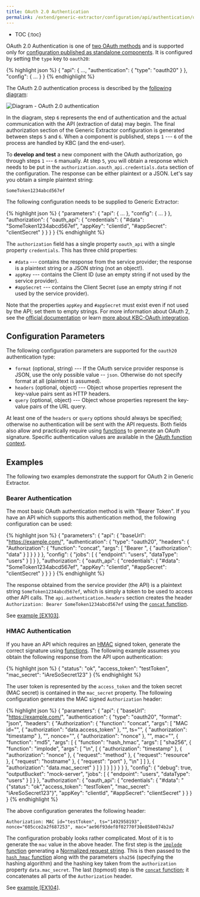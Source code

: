 ```yaml
---
title: OAuth 2.0 Authentication
permalink: /extend/generic-extractor/configuration/api/authentication/oauth20/
---
```


* TOC
{:toc}

OAuth 2.0 Authentication is one of [two OAuth methods](/extend/generic-extractor/configuration/api/authentication/#oauth) and
is supported only for [configuration published as standalone components](/extend/generic-extractor/publish/).
It is configured by setting the `type` key to `oauth20`:

{% highlight json %}
{
    "api": {
        ...,
        "authentication": {
            "type": "oauth20"
        }
    },
    "config": {
        ...
    }
}
{% endhighlight %}

The OAuth 2.0 authentication process is described by the [following diagram](https://docs.spring.io/spring-social/docs/1.0.0.M3/reference/html/serviceprovider.html):

![Diagram - OAuth 2.0 authentication](/extend/generic-extractor/configuration/api/authentication/oauth20-diagram.png)

In the diagram, step `6` represents the end of authentication and the actual communication with
the API (extraction of data) may begin.
The final authorization section of the Generic Extractor configuration is generated between
steps `5` and `6`. When a component is published, steps `1` --- `6` of the process are handled by
KBC (and the end-user).

To **develop and test** a new component with the OAuth authorization, go through
steps `1` --- `6` manually. At step `5`, you will obtain a response which needs to be put
in the `authorization.oauth_api.credentials.data` section of the configuration. The response can be
either plaintext or a JSON. Let's say you obtain a simple plaintext string:

    SomeToken1234abcd567ef

The following configuration needs to be supplied to Generic Extractor:

{% highlight json %}
{
    "parameters": {
        "api": {
            ...
        },
        "config": {
            ...
        }
    },
    "authorization": {
        "oauth_api": {
            "credentials": {
                "#data": "SomeToken1234abcd567ef",
                "appKey": "clientId",
                "#appSecret": "clientSecret"
            }
        }
    }
}
{% endhighlight %}

The `authorization` field has a single property `oauth_api` with a single property `credentials`. This
has three child properties:

- `#data` --- contains the response from the service provider; the response is a plaintext string or a JSON string (not an object!).
- `appKey` --- contains the Client ID (use an empty string if not used by the service provider).
- `#appSecret` --- contains the Client Secret (use an empty string if not used by the service provider).

Note that the properties `appKey` and `#appSecret` must exist even if not used by the API; set them
to empty strings. For more information about OAuth 2, see the [official documentation](https://oauth.net/2/)
or learn [more about KBC-OAuth integration](/extend/common-interface/oauth).

## Configuration Parameters
The following configuration parameters are supported for the `oauth20` authentication type:

- `format` (optional, string) --- If the OAuth service provider response is JSON, use the only possible
value -- `json`. Otherwise do not specify format at all (plaintext is assumed).
- `headers` (optional, object) --- Object whose properties represent the key-value pairs sent as HTTP headers.
- `query` (optional, object) --- Object whose properties represent the key-value pairs of the URL query.

At least one of the `headers` or `query` options should always be specified; otherwise no authentication
will be sent with the API requests. Both fields also allow and practically require using
[functions](/extend/generic-extractor/functions/) to generate an OAuth signature. Specific authentication values
are available in the [OAuth function context](/extend/generic-extractor/functions/#oauth-20-authentication-context).

## Examples
The following two examples demonstrate the support for OAuth 2 in Generic Extractor.

### Bearer Authentication
The most basic OAuth authentication method is with "Bearer Token". If you have an API which supports
this authentication method, the following configuration can be used:

{% highlight json %}
{
    "parameters": {
        "api": {
            "baseUrl": "https://example.com/",
            "authentication": {
                "type": "oauth20",
                "headers": {
                    "Authorization": {
                        "function": "concat",
                        "args": [
                            "Bearer ",
                            {
                                "authorization": "data"
                            }
                        ]
                    }
                }
            }
        },
        "config": {
            "jobs": [
                {
                    "endpoint": "users",
                    "dataType": "users"
                }
            ]
        }
    },
    "authorization": {
        "oauth_api": {
            "credentials": {
                "#data": "SomeToken1234abcd567ef",
                "appKey": "clientId",
                "#appSecret": "clientSecret"
            }
        }
    }
}
{% endhighlight %}

The response obtained from the service provider (the API) is a plaintext string `SomeToken1234abcd567ef`, which
is simply a token to be used to access other API calls. The `api.authentication.headers` section creates
the header `Authorization: Bearer SomeToken1234abcd567ef` using the
[`concat` function](/extend/generic-extractor/functions/#concat).

See [example [EX103]](https://github.com/keboola/generic-extractor/tree/master/doc/examples/103-oauth2-bearer).

### HMAC Authentication
If you have an API which requires an [HMAC](https://en.wikipedia.org/wiki/Hash-based_message_authentication_code)
signed token, generate the correct signature using [functions](/extend/generic-extractor/functions).
The following example assumes you obtain the following response from the API upon authentication:

{% highlight json %}
{
    "status": "ok",
    "access_token": "testToken",
    "mac_secret": "iAreSoSecret123"
}
{% endhighlight %}

The user token is represented by the `access_token` and the token secret (MAC secret) is contained in the
`mac_secret` property. The following configuration generates the MAC signed `Authorization` header:

{% highlight json %}
{
    "parameters": {
        "api": {
            "baseUrl": "https://example.com/",
            "authentication": {
                "type": "oauth20",
                "format": "json",
                "headers": {
                    "Authorization": {
                        "function": "concat",
                        "args": [
                            "MAC id=\"",
                            {
                                "authorization": "data.access_token"
                            },
                            "\", ts=\"",
                            {
                                "authorization": "timestamp"
                            },
                            "\", nonce=\"",
                            {
                                "authorization": "nonce"
                            },
                            "\", mac=\"",
                            {
                                "function": "md5",
                                "args": [
                                    {
                                        "function": "hash_hmac",
                                        "args": [
                                            "sha256",
                                            {
                                                "function": "implode",
                                                "args": [
                                                    "\n",
                                                    [
                                                        {
                                                            "authorization": "timestamp"
                                                        },
                                                        {
                                                            "authorization": "nonce"
                                                        },
                                                        {
                                                            "request": "method"
                                                        },
                                                        {
                                                            "request": "resource"
                                                        },
                                                        {
                                                            "request": "hostname"
                                                        },
                                                        {
                                                            "request": "port"
                                                        },
                                                        "\n"
                                                    ]
                                                ]
                                            },
                                            {
                                                "authorization": "data.mac_secret"
                                            }
                                        ]
                                    }
                                ]
                            }
                        ]
                    }
                }
            }
        },
        "config": {
            "debug": true,
            "outputBucket": "mock-server",
            "jobs": [
                {
                    "endpoint": "users",
                    "dataType": "users"
                }
            ]
        }
    },
    "authorization": {
        "oauth_api": {
            "credentials": {
                "#data": "{\"status\": \"ok\",\"access_token\": \"testToken\", \"mac_secret\": \"iAreSoSecret123\"}",
                "appKey": "clientId",
                "#appSecret": "clientSecret"
            }
        }
    }
}
{% endhighlight %}

The above configuration generates the following header:

    Authorization: MAC id="testToken", ts="1492958193", nonce="605cce2a2f687253", mac="ae96f93def8f02770f30e858e074b2a7

The configuration probably looks rather complicated. Most of it is to generate the `mac` value in the above header.
The first step is the [`implode` function](/extend/generic-extractor/functions/#implode) generating a
[Normalized request string](https://tools.ietf.org/html/draft-ietf-oauth-v2-http-mac-01#section-3.2.1). This is then
passed to the [`hash_hmac` function](/extend/generic-extractor/functions/#hash_hmac) along with the
parameters `sha256` (specifying the hashing algorithm) and the hashing key taken from the `authorization` property
`data.mac_secret`. The last (topmost) step is the [`concat` function](/extend/generic-extractor/functions/#concat); it
concatenates all parts of the `Authorization` header.

See [example [EX104]](https://github.com/keboola/generic-extractor/tree/master/doc/examples/104-oauth2-hmac).
